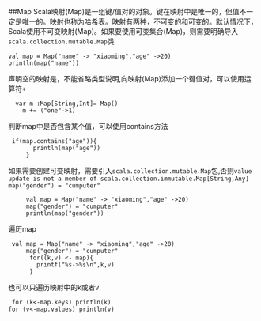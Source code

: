 ##Map
Scala映射(Map)是一组键/值对的对象。键在映射中是唯一的，但值不一定是唯一的。映射也称为哈希表。映射有两种，不可变的和可变的。默认情况下，Scala使用不可变映射(Map)。如果要使用可变集合(Map)，则需要明确导入`scala.collection.mutable.Map`类
```
val map = Map("name" -> "xiaoming","age" ->20)
println(map("name"))    
```
声明空的映射是，不能省略类型说明,向映射(Map)添加一个键值对，可以使用运算符`+`
```
  var m :Map[String,Int]= Map()
    m += ("one"->1)
```
判断map中是否包含某个值，可以使用contains方法
```
 if(map.contains("age")){
       println(map("age"))
     }
```
如果需要创建可变映射，需要引入`scala.collection.mutable.Map`包,否则`value update is not a member of scala.collection.immutable.Map[String,Any] map("gender") = "cumputer"`
```
     val map = Map("name" -> "xiaoming","age" ->20)
     map("gender") = "cumputer"
     println(map("gender"))

```
遍历map
```
 val map = Map("name" -> "xiaoming","age" ->20)
     map("gender") = "cumputer"
      for((k,v) <- map){
        printf("%s->%s\n",k,v)
      }

```
也可以只遍历映射中的k或者v
```
 for (k<-map.keys) println(k)
for (v<-map.values) println(v)
```
